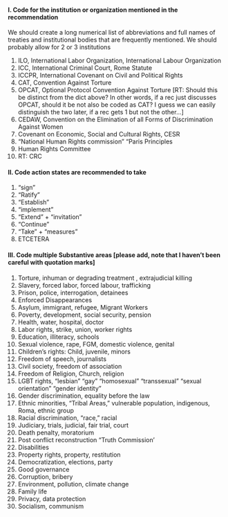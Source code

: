 #### I. Code for the institution or organization mentioned in the recommendation

We should create a long numerical list of abbreviations and full names of treaties and institutional bodies that are frequently mentioned. We should probably allow for 2 or 3 institutions

1. ILO, International Labor Organization, International Labour Organization
2. ICC, International Criminal Court, Rome Statute
3. ICCPR, International Covenant on Civil and Political Rights
4. CAT, Convention Against Torture
5. OPCAT, Optional Protocol Convention Against Torture [RT: Should this be distinct from the dict above? In other words, if a rec just discusses OPCAT, should it be not also be coded as CAT? I guess we can easily distinguish the two later, if a rec gets 1 but not the other...]
6. CEDAW, Convention on the Elimination of all Forms of Discrimination Against Women
7. Covenant on Economic, Social and Cultural Rights, CESR
8. “National Human Rights commission” “Paris Principles
9. Human Rights Committee
10. RT: CRC

#### II. Code action states are recommended to take

1. “sign”
2. “Ratify”
3. “Establish”
4. “implement”
5. “Extend” + “invitation”
6. “Continue” 
7. “Take” + “measures”
8. ETCETERA

#### III. Code multiple Substantive areas [please add, note that I haven’t been careful with quotation marks]

1. Torture, inhuman or degrading treatment , extrajudicial killing
2. Slavery, forced labor, forced labour, trafficking 
3. Prison, police, interrogation, detainees
4. Enforced Disappearances
5. Asylum, immigrant, refugee, Migrant Workers
6. Poverty, development, social security, pension
7. Health, water, hospital, doctor
8. Labor rights, strike, union, worker rights
9. Education, illiteracy, schools
10.	Sexual violence, rape, FGM, domestic violence, genital
11.	Children’s rights: Child, juvenile, minors
12.	Freedom of speech, journalists 
13.	Civil society, freedom of association
14.	Freedom of Religion, Church, religion
15.	LGBT rights, “lesbian” “gay” “homosexual” “transsexual” “sexual orientation” “gender identity”
16.	Gender discrimination, equality before the law
17.	Ethnic minorities, “Tribal Areas,” vulnerable population, indigenous, Roma, ethnic group
18.	Racial discrimination, “race,” racial 
19.	Judiciary, trials, judicial, fair trial, court
20.	Death penalty, moratorium
21.	Post conflict reconstruction “Truth Commission’
22.	Disabilities
23.	Property rights, property, restitution
24.	Democratization, elections, party
25.	Good governance
26.	Corruption, bribery
27.	Environment, pollution, climate change
28. Family life
29. Privacy, data protection
30. Socialism, communism

